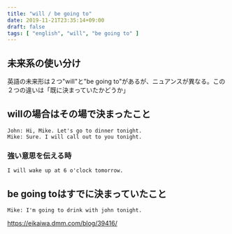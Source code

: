 ```yaml
---
title: "will / be going to"
date: 2019-11-21T23:35:14+09:00
draft: false
tags: [ "english", "will", "be going to" ]
---
```


## 未来系の使い分け
英語の未来形は２つ"will"と"be going to"があるが、ニュアンスが異なる。この２つの違いは「既に決まっていたかどうか」

## willの場合はその場で決まったこと

```
John: Hi, Mike. Let's go to dinner tonight.
Mike: Sure. I will call out to you tonight.
```

### 強い意思を伝える時

```
I will wake up at 6 o'clock tomorrow.
```

## be going toはすでに決まっていたこと

```
Mike: I'm going to drink with john tonight.
```


https://eikaiwa.dmm.com/blog/39416/


